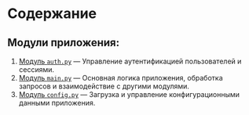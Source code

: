 # Содержание


## Модули приложения:

1. [Модуль `auth.py`](auth.md) — Управление аутентификацией пользователей и сессиями.
2. [Модуль `main.py`](main.md) — Основная логика приложения, обработка запросов и взаимодействие с другими модулями.
3. [Модуль `config.py`](config.md) — Загрузка и управление конфигурационными данными приложения.

